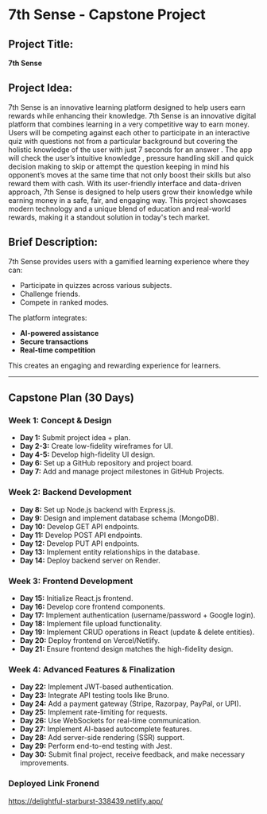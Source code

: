 # **7th Sense - Capstone Project**

## **Project Title:**  
**7th Sense**

## **Project Idea:**  
7th Sense is an innovative learning platform designed to help users earn rewards while enhancing their knowledge.
7th Sense is an innovative digital platform that combines learning in a very competitive way to earn money. Users will be competing against each other to participate in an interactive quiz with questions not from a particular background but covering the holistic knowledge of the user with just 7 seconds for an answer . The app will check the user’s intuitive knowledge , pressure handling skill and quick decision making to skip or attempt the question keeping in mind his opponent’s moves at the same time that not only boost their skills but also reward them with cash. With its user-friendly interface and data-driven approach, 7th Sense is designed to help users grow their knowledge while earning money in a safe, fair, and engaging way. This project showcases modern technology and a unique blend of education and real-world rewards, making it a standout solution in today's tech market.



## **Brief Description:**  
7th Sense provides users with a gamified learning experience where they can:  
- Participate in quizzes across various subjects.  
- Challenge friends.  
- Compete in ranked modes.  

The platform integrates:  
- **AI-powered assistance**  
- **Secure transactions**  
- **Real-time competition**  

This creates an engaging and rewarding experience for learners.

---

## **Capstone Plan (30 Days)**

### **Week 1: Concept & Design**  
- **Day 1:** Submit project idea + plan.  
- **Day 2-3:** Create low-fidelity wireframes for UI.  
- **Day 4-5:** Develop high-fidelity UI design.  
- **Day 6:** Set up a GitHub repository and project board.  
- **Day 7:** Add and manage project milestones in GitHub Projects.  

### **Week 2: Backend Development**  
- **Day 8:** Set up Node.js backend with Express.js.  
- **Day 9:** Design and implement database schema (MongoDB).  
- **Day 10:** Develop GET API endpoints.  
- **Day 11:** Develop POST API endpoints.  
- **Day 12:** Develop PUT API endpoints.  
- **Day 13:** Implement entity relationships in the database.  
- **Day 14:** Deploy backend server on Render.  

### **Week 3: Frontend Development**  
- **Day 15:** Initialize React.js frontend.  
- **Day 16:** Develop core frontend components.  
- **Day 17:** Implement authentication (username/password + Google login).  
- **Day 18:** Implement file upload functionality.  
- **Day 19:** Implement CRUD operations in React (update & delete entities).  
- **Day 20:** Deploy frontend on Vercel/Netlify.  
- **Day 21:** Ensure frontend design matches the high-fidelity design.  

### **Week 4: Advanced Features & Finalization**  
- **Day 22:** Implement JWT-based authentication.  
- **Day 23:** Integrate API testing tools like Bruno.  
- **Day 24:** Add a payment gateway (Stripe, Razorpay, PayPal, or UPI).  
- **Day 25:** Implement rate-limiting for requests.  
- **Day 26:** Use WebSockets for real-time communication.  
- **Day 27:** Implement AI-based autocomplete features.  
- **Day 28:** Add server-side rendering (SSR) support.  
- **Day 29:** Perform end-to-end testing with Jest.  
- **Day 30:** Submit final project, receive feedback, and make necessary improvements.  


### Deployed Link Fronend 

https://delightful-starburst-338439.netlify.app/



